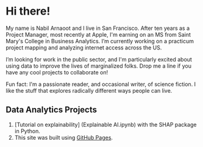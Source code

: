 # Hi there!

My name is Nabil Arnaoot and I live in San Francisco.  After ten years as a Project Manager, most recently at Apple, I'm earning on an MS from Saint Mary's College in Business Analytics.  I’m currently working on a practicum project mapping and analyzing internet access across the US.

I’m looking for work in the public sector, and I'm particularly excited about using data to improve the lives of marginalized folks.  Drop me a line if you have any cool projects to collaborate on!

Fun fact: I'm a passionate reader, and occasional writer, of science fiction.  I like the stuff that explores radically different ways people can live.

## Data Analytics Projects
1. [Tutorial on explainability] (Explainable AI.ipynb) with the SHAP package in Python.
2. This site was built using [GitHub Pages](https://pages.github.com/).
